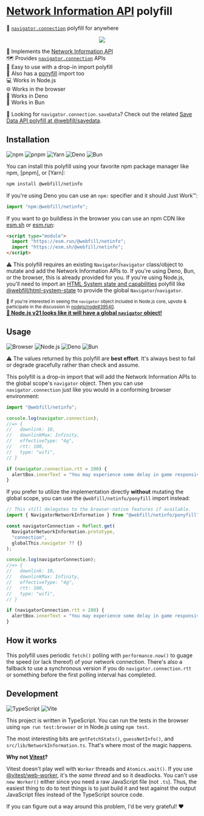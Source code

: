 # [Network Information API] polyfill

🔌 [`navigator.connection`] polyfill for anywhere

<p align="center">
  <img src="https://i.imgur.com/cmucJDA.png" />
</p>

📜 Implements the [Network Information API] \
🗺️ Provides [`navigator.connection`] APIs \
🚀 Easy to use with a drop-in import polyfill \
🦄 Also has a [ponyfill] import too \
💻 Works in Node.js \
🌐 Works in the browser \
🦕 Works in Deno \
🧅 Works in Bun

👀 Looking for `navigator.connection.saveData`? Check out the related [Save Data
API polyfill at @webfill/savedata].

## Installation

![npm](https://img.shields.io/static/v1?style=for-the-badge&message=npm&color=CB3837&logo=npm&logoColor=FFFFFF&label=)
![pnpm](https://img.shields.io/static/v1?style=for-the-badge&message=pnpm&color=222222&logo=pnpm&logoColor=F69220&label=)
![Yarn](https://img.shields.io/static/v1?style=for-the-badge&message=Yarn&color=2C8EBB&logo=Yarn&logoColor=FFFFFF&label=)
![Deno](https://img.shields.io/static/v1?style=for-the-badge&message=Deno&color=000000&logo=Deno&logoColor=FFFFFF&label=)
![Bun](https://img.shields.io/static/v1?style=for-the-badge&message=Bun&color=000000&logo=Bun&logoColor=FFFFFF&label=)

You can install this polyfill using your favorite npm package manager like npm,
[pnpm], or [Yarn]:

```sh
npm install @webfill/netinfo
```

If you're using Deno you can use an `npm:` specifier and it should Just Work™:

```ts
import "npm:@webfill/netinfo";
```

If you want to go buildless in the browser you can use an npm CDN like [esm.sh]
or [esm.run]:

```html
<script type="module">
  import "https://esm.run/@webfill/netinfo";
  import "https://esm.sh/@webfill/netinfo";
</script>
```

⚠️ This polyfill requires an existing `Navigator`/`navigator` class/object to
mutate and add the Network Information APIs to. If you're using Deno, Bun, or
the browser, this is already provided for you. If you're using Node.js, you'll
need to import an [HTML System state and capabilities] polyfill like
[@webfill/html-system-state] to provide the global `Navigator`/`navigator`.

<sup>🚀 If you're interested in seeing the `navigator` object included in
Node.js core, upvote & participate in the discussion in
[nodejs/node#39540].</sup> \
**[🌟 Node.js v21 looks like it will have a global `navigator` object!](https://github.com/nodejs/node/pull/49870)**

## Usage

![Browser](https://img.shields.io/static/v1?style=for-the-badge&message=Browser&color=4285F4&logo=Google+Chrome&logoColor=FFFFFF&label=)
![Node.js](https://img.shields.io/static/v1?style=for-the-badge&message=Node.js&color=339933&logo=Node.js&logoColor=FFFFFF&label=)
![Deno](https://img.shields.io/static/v1?style=for-the-badge&message=Deno&color=000000&logo=Deno&logoColor=FFFFFF&label=)
![Bun](https://img.shields.io/static/v1?style=for-the-badge&message=Bun&color=000000&logo=Bun&logoColor=FFFFFF&label=)

⚠️ The values returned by this polyfill are **best effort**. It's always best to
fail or degrade gracefully rather than check and assume.

This polyfill is a drop-in import that will add the Network Information APIs to
the global scope's `navigator` object. Then you can use `navigator.connection`
just like you would in a conforming browser environment:

```js
import "@webfill/netinfo";

console.log(navigator.connection);
//=> {
//   downlink: 10,
//   downlinkMax: Infinity,
//   effectiveType: "4g",
//   rtt: 100,
//   type: "wifi",
// }

if (navigator.connection.rtt > 200) {
  alertBox.innerText = "You may experience some delay in game responsiveness.";
}
```

If you prefer to utilize the implementation directly **without** mutating the
global scope, you can use the `@webfill/netinfo/ponyfill` import instead:

```js
// This still delegates to the browser-native features if available.
import { NavigatorNetworkInformation } from "@webfill/netinfo/ponyfill";

const navigatorConnection = Reflect.get(
  NavigatorNetworkInformation.prototype,
  "connection",
  globalThis.navigator ?? {}
);

console.log(navigatorConnection);
//=> {
//   downlink: 10,
//   downlinkMax: Infinity,
//   effectiveType: "4g",
//   rtt: 100,
//   type: "wifi",
// }

if (navigatorConnection.rtt > 200) {
  alertBox.innerText = "You may experience some delay in game responsiveness.";
}
```

## How it works

This polyfill uses periodic `fetch()` polling with `performance.now()` to guage
the speed (or lack thereof) of your network connection. There's also a fallback
to use a synchronous version if you do `navigator.connection.rtt` or something
before the first polling interval has completed.

## Development

![TypeScript](https://img.shields.io/static/v1?style=for-the-badge&message=TypeScript&color=3178C6&logo=TypeScript&logoColor=FFFFFF&label=)
![Vite](https://img.shields.io/static/v1?style=for-the-badge&message=Vite&color=646CFF&logo=Vite&logoColor=FFFFFF&label=)

This project is written in TypeScript. You can run the tests in the browser
using `npm run test:browser` or in Node.js using `npm test`.

The most interesting bits are `getFetchStats()`, `guessNetInfo()`, and
`src/lib/NetworkInformation.ts`. That's where most of the magic happens.

**Why not [Vitest]?**

Vitest doesn't play well with `Worker` threads and `Atomics.wait()`. If you use
[@vitest/web-worker], it's the _same thread_ and so it deadlocks. You can't use
`new Worker()` either since you need a raw JavaScript file (not `.ts`). Thus,
the easiest thing to do to test things is to just build it and test against the
output JavaScript files instead of the TypeScript source code.

If you can figure out a way around this problem, I'd be very grateful! ❤️

<!-- prettier-ignore-start -->
[Network Information API]: https://wicg.github.io/netinfo/
[`navigator.connection`]: https://developer.mozilla.org/en-US/docs/Web/API/NetworkInformation
[HTML System state and capabilities]: https://html.spec.whatwg.org/multipage/system-state.html
[@webfill/html-system-state]: https://github.com/webfill/html-system-state
[Save Data API polyfill at @webfill/savedata]: https://github.com/webfill/savedata
[nodejs/node#39540]: https://github.com/nodejs/node/issues/39540
[Vitest]: https://vitest.dev/
[@vitest/web-worker]: https://github.com/vitest-dev/vitest/tree/main/packages/web-worker#readme
[esm.sh]: https://esm.sh/
[esm.run]: https://esm.run/
[ponyfill]: https://ponyfill.com/
<!-- prettier-ignore-end -->
